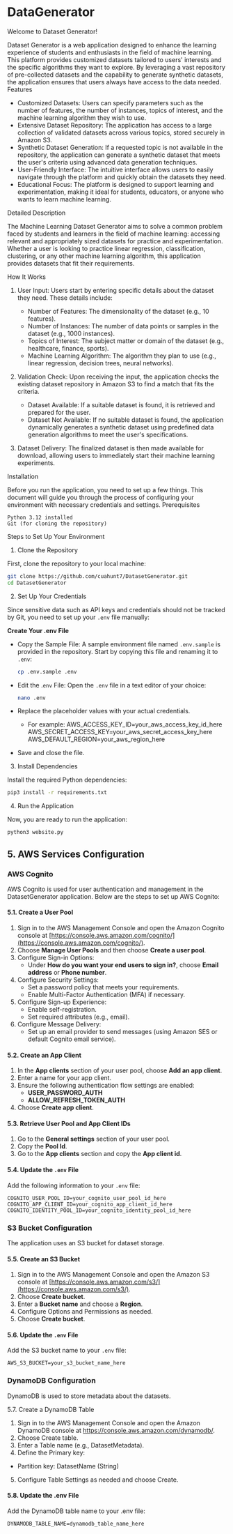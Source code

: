 # DataGenerator
Welcome to Dataset Generator!

Dataset Generator is a web application designed to enhance the learning experience of students and enthusiasts in the field of machine learning. This platform provides customized datasets tailored to users' interests and the specific algorithms they want to explore. By leveraging a vast repository of pre-collected datasets and the capability to generate synthetic datasets, the application ensures that users always have access to the data needed.
Features

* Customized Datasets: Users can specify parameters such as the number of features, the number of instances, topics of interest, and the machine learning algorithm they wish to use.
* Extensive Dataset Repository: The application has access to a large collection of validated datasets across various topics, stored securely in Amazon S3.
* Synthetic Dataset Generation: If a requested topic is not available in the repository, the application can generate a synthetic dataset that meets the user's criteria using advanced data generation techniques.
* User-Friendly Interface: The intuitive interface allows users to easily navigate through the platform and quickly obtain the datasets they need.
* Educational Focus: The platform is designed to support learning and experimentation, making it ideal for students, educators, or anyone who wants to learn machine learning.

Detailed Description

The Machine Learning Dataset Generator aims to solve a common problem faced by students and learners in the field of machine learning: accessing relevant and appropriately sized datasets for practice and experimentation. Whether a user is looking to practice linear regression, classification, clustering, or any other machine learning algorithm, this application provides datasets that fit their requirements.

How It Works

1. User Input: Users start by entering specific details about the dataset they need. These details include:
    - Number of Features: The dimensionality of the dataset (e.g., 10 features).
    - Number of Instances: The number of data points or samples in the dataset (e.g., 1000 instances).
    - Topics of Interest: The subject matter or domain of the dataset (e.g., healthcare, finance, sports).
    - Machine Learning Algorithm: The algorithm they plan to use (e.g., linear regression, decision trees, neural networks).

2. Validation Check: Upon receiving the input, the application checks the existing dataset repository in Amazon S3 to find a match that fits the criteria.
    - Dataset Available: If a suitable dataset is found, it is retrieved and prepared for the user.
    - Dataset Not Available: If no suitable dataset is found, the application dynamically generates a synthetic dataset using predefined data generation algorithms to meet the user's specifications.

3. Dataset Delivery: The finalized dataset is then made available for download, allowing users to immediately start their machine learning experiments.


Installation

Before you run the application, you need to set up a few things. This document will guide you through the process of configuring your environment with necessary credentials and settings.
Prerequisites

    Python 3.12 installed
    Git (for cloning the repository)

Steps to Set Up Your Environment
1. Clone the Repository

First, clone the repository to your local machine:
```bash
git clone https://github.com/cuahunt7/DatasetGenerator.git
cd DatasetGenerator
```

2. Set Up Your Credentials

Since sensitive data such as API keys and credentials should not be tracked by Git, you need to set up your `.env` file manually:

**Create Your .env File**

* Copy the Sample File: A sample environment file named `.env.sample` is provided in the repository. Start by copying this file and renaming it to `.env`:
    ```bash
    cp .env.sample .env
    ```

* Edit the .`env` File: Open the `.env` file in a text editor of your choice:
    ```bash
    nano .env
    ```

* Replace the placeholder values with your actual credentials.
    * For example:
        AWS_ACCESS_KEY_ID=your_aws_access_key_id_here
        AWS_SECRET_ACCESS_KEY=your_aws_secret_access_key_here
        AWS_DEFAULT_REGION=your_aws_region_here
* Save and close the file.

3. Install Dependencies

Install the required Python dependencies:
```bash
pip3 install -r requirements.txt
```

4. Run the Application

Now, you are ready to run the application:
```bash
python3 website.py
```


## 5. AWS Services Configuration

### AWS Cognito

AWS Cognito is used for user authentication and management in the DatasetGenerator application. Below are the steps to set up AWS Cognito:

#### 5.1. Create a User Pool

1. Sign in to the AWS Management Console and open the Amazon Cognito console at [https://console.aws.amazon.com/cognito/](https://console.aws.amazon.com/cognito/).
2. Choose **Manage User Pools** and then choose **Create a user pool**.
3. Configure Sign-in Options:
    - Under **How do you want your end users to sign in?**, choose **Email address** or **Phone number**.
4. Configure Security Settings:
    - Set a password policy that meets your requirements.
    - Enable Multi-Factor Authentication (MFA) if necessary.
5. Configure Sign-up Experience:
    - Enable self-registration.
    - Set required attributes (e.g., email).
6. Configure Message Delivery:
    - Set up an email provider to send messages (using Amazon SES or default Cognito email service).

#### 5.2. Create an App Client

1. In the **App clients** section of your user pool, choose **Add an app client**.
2. Enter a name for your app client.
3. Ensure the following authentication flow settings are enabled:
    - **USER_PASSWORD_AUTH**
    - **ALLOW_REFRESH_TOKEN_AUTH**
4. Choose **Create app client**.

#### 5.3. Retrieve User Pool and App Client IDs

1. Go to the **General settings** section of your user pool.
2. Copy the **Pool Id**.
3. Go to the **App clients** section and copy the **App client id**.

#### 5.4. Update the `.env` File

Add the following information to your `.env` file:
```plaintext
COGNITO_USER_POOL_ID=your_cognito_user_pool_id_here
COGNITO_APP_CLIENT_ID=your_cognito_app_client_id_here
COGNITO_IDENTITY_POOL_ID=your_cognito_identity_pool_id_here
```
### S3 Bucket Configuration

The application uses an S3 bucket for dataset storage.

#### 5.5. Create an S3 Bucket

1. Sign in to the AWS Management Console and open the Amazon S3 console at [https://console.aws.amazon.com/s3/](https://console.aws.amazon.com/s3/).
2. Choose **Create bucket**.
3. Enter a **Bucket name** and choose a **Region**.
4. Configure Options and Permissions as needed.
5. Choose **Create bucket**.

#### 5.6. Update the `.env` File

Add the S3 bucket name to your `.env` file:
```plaintext
AWS_S3_BUCKET=your_s3_bucket_name_here
```

### DynamoDB Configuration
DynamoDB is used to store metadata about the datasets.

5.7. Create a DynamoDB Table
1. Sign in to the AWS Management Console and open the Amazon DynamoDB console at https://console.aws.amazon.com/dynamodb/.
2. Choose Create table.
3. Enter a Table name (e.g., DatasetMetadata).
4. Define the Primary key:
- Partition key: DatasetName (String)
5. Configure Table Settings as needed and choose Create.
#### 5.8. Update the .env File
Add the DynamoDB table name to your .env file:

```plaintext
DYNAMODB_TABLE_NAME=dynamodb_table_name_here
```
